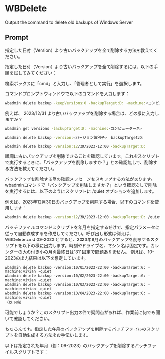 # WBDelete

Output the command to delete old backups of Windows Server

## Prompt

指定した日付（Version）より古いバックアップを全て削除する方法を教えてください。

指定した日付（Version）より古いバックアップを全て削除するには、以下の手順を試してみてください：

検索ボックスに「cmd」と入力し、「管理者として実行」を選択します。

コマンドプロンプトウィンドウで以下のコマンドを入力します：

```sh
wbadmin delete backup -keepVersions:0 -backupTarget:D: -machine:<コンピューター名>
```

例えば、 2023/12/31 より古いバックアップを削除する場合は、どの様に入力しますか？

```sh
wbadmin get versions -backupTarget:D: -machine:<コンピューター名>
```

```sh
wbadmin delete backup -version:<バージョン識別子> -backupTarget:D:
```

```sh
wbadmin delete backup -version:12/30/2023-12:00 -backupTarget:D:
```

順調に古いバックアップを削除できることを確認しています。これをスクリプトで実行するときに、「バックアップを削除しますか？」との確認無しで、削除する方法を教えてください。

バックアップを削除する際の確認メッセージをスキップする方法があります。wbadminコマンドで「バックアップを削除しますか？」という確認なしで削除を実行するには、以下のようにスクリプトに /quiet オプションを追加します。

例えば、2023年12月30日のバックアップを削除する場合、以下のコマンドを使用します：

```sh
wbadmin delete backup -version:12/30/2023-12:00 -backupTarget:D: /quiet
```

バッチファイルコマンドスクリプトを年月を指定するだけで、指定パラメータに従って自動作成するを作成してください。呼び出し形式は例えば、WBDelete.cmd 09-2023 とすると、2023年9月のバックアップを削除するスクリプトを以下の様に出力します。時刻やドライブ名、マシン名は固定です。カレンダーの大の付き小の月の最終日は'31' 固定で問題ありません。 例えば、10-2023の出力結果は以下を想定しています。
```
wbadmin delete backup -version:10/01/2023-22:00 -backupTarget:G: -machine:vivian -quiet
wbadmin delete backup -version:10/02/2023-22:00 -backupTarget:G: -machine:vivian -quiet
wbadmin delete backup -version:10/03/2023-22:00 -backupTarget:G: -machine:vivian -quiet
wbadmin delete backup -version:10/04/2023-22:00 -backupTarget:G: -machine:vivian -quiet
（以下略）
```
 可能でしょうか？このスクリプト出力の件で疑問点があれば、作業前に何でも聞いて確認してください。

もちろんです。指定した年月のバックアップを削除するバッチファイルのスクリプトを自動生成する方法をお手伝いします。

以下は指定された年月（例：09-2023）のバックアップを削除するバッチファイルスクリプトです：

